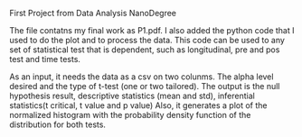 First Project from Data Analysis NanoDegree

The file contatns my final work as P1.pdf. I also added the python code that I used to do the plot and to process the data.
This code can be used to any set of statistical test that is dependent, such as longitudinal, pre and pos test and time tests. 

As an input, it needs the data as a csv on two colunms. The alpha level desired and the type of t-test (one or two tailored).
The output is the null hypothesis result, descriptive statistics (mean and std), inferential statistics(t critical, t value and p value)
Also, it generates a plot of the normalized histogram with the probability density function of the distribution for both tests.
